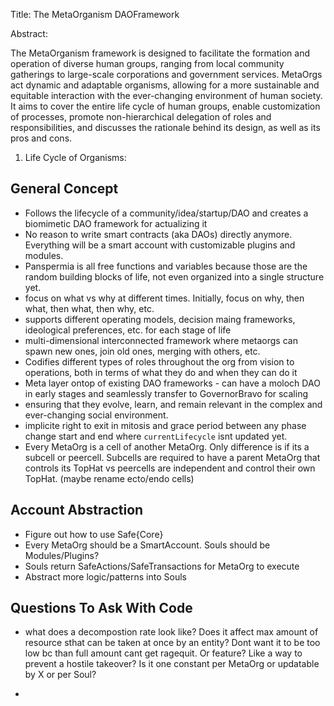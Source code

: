 
Title: The MetaOrganism DAOFramework

Abstract:

The MetaOrganism framework is designed to facilitate the formation and operation of diverse human groups, ranging from local community gatherings to large-scale corporations and government services. MetaOrgs act dynamic and adaptable organisms, allowing for a more sustainable and equitable interaction with the ever-changing environment of human society. It aims to cover the entire life cycle of human groups, enable customization of processes, promote non-hierarchical delegation of roles and responsibilities, and discusses the rationale behind its design, as well as its pros and cons.

1. Life Cycle of Organisms:

## General Concept
- Follows the lifecycle of a community/idea/startup/DAO and creates a biomimetic DAO framework for actualizing it
- No reason to write smart contracts (aka DAOs) directly anymore. Everything will be a smart account with customizable plugins and modules. 
- Panspermia is all free functions and variables because those are the random building blocks of life, not even organized into a single structure yet.
- focus on what vs why at different times. Initially, focus on why, then what, then what, then why, etc.
- supports different operating models, decision maing frameworks, ideological preferences, etc. for each stage of life
- multi-dimensional interconnected framework where metaorgs can spawn new ones, join old ones, merging with others, etc.
- Codifies different types of roles throughout the org from vision to operations, both in terms of what they do and when they can do it
- Meta layer ontop of existing DAO frameworks - can have a moloch DAO in early stages and seamlessly transfer to GovernorBravo for scaling
- ensuring that they evolve, learn, and remain relevant in the complex and ever-changing social environment.
- implicite right to exit in mitosis and grace period between any phase change start and end where `currentLifecycle` isnt updated yet.
- Every MetaOrg is a cell of another MetaOrg. Only difference is if its a subcell or peercell. Subcells are required to have a parent MetaOrg that controls its TopHat vs peercells are independent and control their own TopHat. (maybe rename ecto/endo cells)

## Account Abstraction
- Figure out how to use Safe{Core}
- Every MetaOrg should be a SmartAccount. Souls should be Modules/Plugins?
- Souls return SafeActions/SafeTransactions for MetaOrg to execute
- Abstract more logic/patterns into Souls


## Questions To Ask With Code
- what does a decompostion rate look like? Does it affect max amount of resource sthat can be taken at once by an entity? Dont want it to be too low bc than full amount cant get ragequit. Or feature? Like a way to prevent a hostile takeover? Is it one constant per MetaOrg or updatable by X or per Soul?

- 
